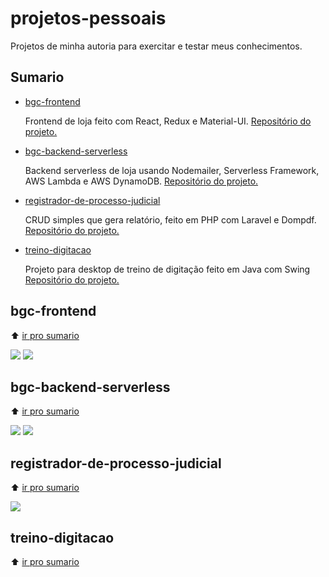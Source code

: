 # projetos-pessoais

Projetos de minha autoria para exercitar e testar meus conhecimentos. 

## Sumario

- [bgc-frontend](#bgc-frontend)

  Frontend de loja feito com React, Redux e Material-UI. [Repositório do projeto.](https://github.com/felippedesouza/bgc-frontend)

- [bgc-backend-serverless](#bgc-backend-serverless)

  Backend serverless de loja usando Nodemailer, Serverless Framework, AWS Lambda e AWS DynamoDB. [Repositório do projeto.](https://github.com/felippedesouza/bgc-backend-serverless)

- [registrador-de-processo-judicial](#registrador-de-processo-judicial)
  
  CRUD simples que gera relatório, feito em PHP com Laravel e Dompdf. [Repositório do projeto.](https://github.com/felippedesouza/registrador-de-processo-judicial)

- [treino-digitacao](#treino-digitacao)
  
  Projeto para desktop de treino de digitação feito em Java com Swing [Repositório do projeto.](https://github.com/felippedesouza/treino-digitacao)

## bgc-frontend

:arrow_up: [ir pro sumario](#sumario)

![](https://raw.githubusercontent.com/felippedesouza/bgc-frontend/main/img/v2-1.png)
![](https://raw.githubusercontent.com/felippedesouza/bgc-frontend/main/img/v2-2.png)

## bgc-backend-serverless

:arrow_up: [ir pro sumario](#sumario)

![](https://raw.githubusercontent.com/felippedesouza/bgc-frontend/main/img/v2-1.png)
![](https://raw.githubusercontent.com/felippedesouza/bgc-frontend/main/img/v2-2.png)

## registrador-de-processo-judicial

:arrow_up: [ir pro sumario](#sumario)

![](https://raw.githubusercontent.com/felippedesouza/registrador-de-processo-judicial/master/img/usando.gif)

## treino-digitacao

:arrow_up: [ir pro sumario](#sumario)

![]()
